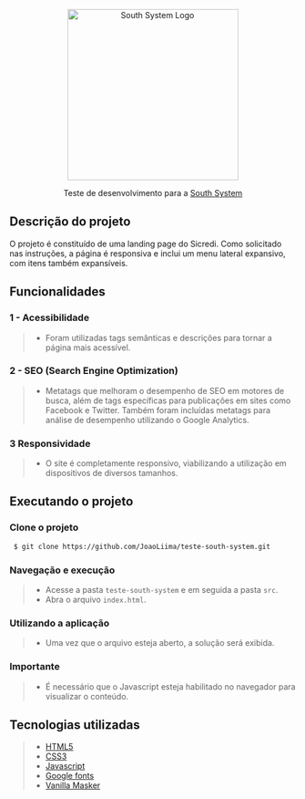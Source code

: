 
<p  align="center">
<a  href="https://southsystem.com.br/"  target="blank"><img  src="https://southsystem.com.br/wp-content/themes/southsystem/assets/img/logo-southsystem.svg" width="300" alt="South System Logo" /></a>
</p>

<p align="center">Teste de desenvolvimento para a <a  href="https://southsystem.com.br/"  target="_blank">South System</a></p>


## Descrição do projeto
O projeto é constituído de uma landing page do Sicredi. Como solicitado nas instruções, a página é responsiva e inclui um menu lateral expansivo, com itens também expansíveis.

## Funcionalidades

### 1 - Acessibilidade
>+ Foram utilizadas tags semânticas e descrições para tornar a página mais acessível.

### 2 - SEO (Search Engine Optimization)
>+ Metatags que melhoram o desempenho de SEO em motores de busca, além de tags específicas para publicações em sites como Facebook e Twitter. Também foram incluídas metatags para análise de desempenho utilizando o Google Analytics.

### 3 Responsividade
>+ O site é completamente responsivo, viabilizando a utilização em dispositivos de diversos tamanhos.


## Executando o projeto
### Clone o projeto
```bash
 $ git clone https://github.com/JoaoLiima/teste-south-system.git
```

### Navegação  e execução
>+ Acesse a pasta ```teste-south-system``` e em seguida a pasta ```src```.
>+ Abra o arquivo ```index.html```.

### Utilizando a aplicação
>+ Uma vez que o arquivo esteja aberto, a solução será exibida.

### Importante
>+ É necessário que o Javascript esteja habilitado no navegador para visualizar o conteúdo.

## Tecnologias utilizadas
>+ [HTML5](https://developer.mozilla.org/pt-BR/docs/Web/HTML)
>+ [CSS3](https://developer.mozilla.org/pt-BR/docs/Web/CSS)
>+ [Javascript](https://developer.mozilla.org/pt-BR/docs/Web/JavaScript)
>+ [Google fonts](https://fonts.google.com/)
>+ [Vanilla Masker](https://github.com/vanilla-masker/vanilla-masker)
